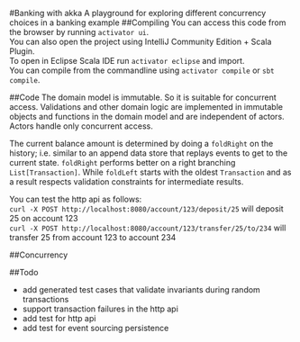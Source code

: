 #Banking with akka
A playground for exploring different concurrency choices in a banking example
##Compiling
You can access this code from the browser by running `activator ui`.  
You can also open the project using IntelliJ Community Edition + Scala Plugin.  
To open in Eclipse Scala IDE run `activator eclipse` and import.  
You can compile from the commandline using `activator compile` or `sbt compile`.  

##Code
The domain model is immutable. So it is suitable for concurrent access.
Validations and other domain logic are implemented in immutable objects and functions in the domain model and are independent of actors. Actors handle only concurrent access.

The current balance amount is determined by doing a `foldRight` on the history; i.e. similar to an append data store that replays events to get to the current state. `foldRight` performs better on a right branching `List[Transaction]`. While `foldLeft` starts with the oldest `Transaction` and as a result respects validation constraints for intermediate results. 

You can test the http api as follows:  
`curl -X POST http://localhost:8080/account/123/deposit/25` will deposit 25 on account 123  
`curl -X POST http://localhost:8080/account/123/transfer/25/to/234` will transfer 25 from account 123 to account 234  

##Concurrency

##Todo
- add generated test cases that validate invariants during random transactions
- support transaction failures in the http api
- add test for http api
- add test for event sourcing persistence
